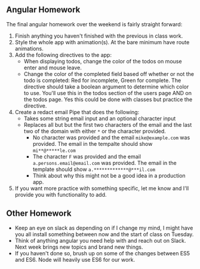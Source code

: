 ## Angular Homework
The final angular homework over the weekend is fairly straight forward:
1. Finish anything you haven't finished with the previous in class work.
2. Style the whole app with animation(s). At the bare minimum have route animations.
3. Add the following directives to the app:
    * When displaying todos, change the color of the todos on mouse enter and mouse leave. 
    * Change the color of the completed field based off whether or not the todo is completed: Red for incomplete, Green for complete. The directive should take a boolean argument to determine which color to use. You'll use this in the todos section of the users page AND on the todos page. Yes this could be done with classes but practice the directive.
4. Create a redact email Pipe that does the following:
    * Takes some string email input and an optional character input
    * Replaces all but but the first two characters of the email and the last two of the domain with either `*` or the character provided. 
        * No character was provided and the email `mike@example.com` was provided. The email in the tempalte should show `mi**@*****le.com`
        * The character `F` was provided and the email `a.persons.email@email.com` was provided. The email in the template should show `a.*************@***il.com`
        * Think about why this might not be a good idea in a production app. 
5. If you want more practice with something specific, let me know and I'll provide you with functionality to add.

## Other Homework
* Keep an eye on slack as depending on if I change my mind, I might have you all install something between now and the start of class on Tuesday. 
* Think of anything angular you need help with and reach out on Slack. Next week brings new topics and brand new things. 
* If you haven't done so, brush up on some of the changes between ES5 and ES6. Node will heavily use ES6 for our work. 